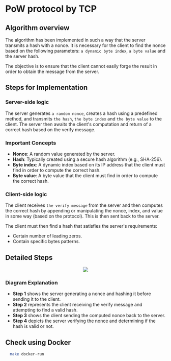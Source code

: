 # PoW protocol by TCP

## Algorithm overview

The algorithm has been implemented in such a way that the server transmits a hash with a nonce. It is necessary for the client to find the nonce based on the following parameters: `a dynamic byte index`, `a byte value` and the server hash.

The objective is to ensure that the client cannot easily forge the result in order to obtain the message from the server.

## Steps for Implementation

### Server-side logic

The server generates `a random nonce`, creates a hash using a predefined method, and transmits `the hash`, `the byte index` and `the byte value` to the client. The server then awaits the client's computation and return of a correct hash based on the verify message.

### Important Concepts

- **Nonce**: A random value generated by the server.
- **Hash**: Typically created using a secure hash algorithm (e.g., SHA-256).
- **Byte index**: A dynamic index based on its IP address that the client must find in order to compute the correct hash.
- **Byte value**: A byte value that the client must find in order to compute the correct hash.

### Client-side logic

The client receives `the verify message` from the server and then computes the correct hash by appending or manipulating the nonce, index, and value in some way (based on the protocol). This is then sent back to the server.

The client must then find a hash that satisfies the server's requirements:

- Certain number of leading zeros.
- Contain specific bytes patterns.

## Detailed Steps

<div align="center">
	<img src="https://www.planttext.com/api/plantuml/png/XPDDRy8m38Rl-HN-0N3Onmc9QHE7ZSCa1DDspbgtzPR6A75X_Fkv950GQAlweRIn_RwFtSSeDaZNEYCa3k5jjXX_seWbB09p1Nf-SFY69rTp86bQOsmX763c2BtanGh31eCnqoci1DTmCycle4QFmGf6yEmB1EjBq8er2ZGsDZ2T6fEtZXzoq0IUSnG4tSzjYXq1-H9_HliS6-iwl1BvqYTDfROg5zO1Iwp8gw7IYZs9I0PwePhkghZ1p-qaRuU2stNNsv461mVvuqdM9HP86pnDTqN_PTnSad5f0dUrwcVHzsGTH7QT4FjeFFTag6waRyyXyfLBgdOdJh9KyBXDTYwhpLXp-mwXqwTBVg8LYXMfnO9zINt90SJT4KHKR8d2GHW8ftL2VCxbq9yzxRQNIdZ47hLDEcn3cVlZ_EX5Up5dbQvFpHB7UmSXiJ-a_zmby7_EpKnXsP27HYUz9cypa063TGBlrb6PU88Ub_EaJ2iABSIkA316WouYpFtclxWbVc4XAZwkjSbe59GnZthNd_CN">
</div>

### Diagram Explanation

- **Step 1** shows the server generating a nonce and hashing it before sending it to the client.
- **Step 2** represents the client receiving the verify message and attempting to find a valid hash.
- **Step 3** shows the client sending the computed nonce back to the server.
- **Step 4** depicts the server verifying the nonce and determining if the hash is valid or not.

## Check using Docker

```bash
  make docker-run
```

